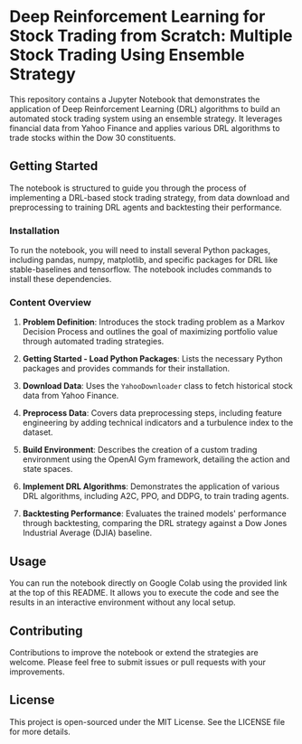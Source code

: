 
# Deep Reinforcement Learning for Stock Trading from Scratch: Multiple Stock Trading Using Ensemble Strategy

This repository contains a Jupyter Notebook that demonstrates the application of Deep Reinforcement Learning (DRL) algorithms to build an automated stock trading system using an ensemble strategy. It leverages financial data from Yahoo Finance and applies various DRL algorithms to trade stocks within the Dow 30 constituents.

## Getting Started

The notebook is structured to guide you through the process of implementing a DRL-based stock trading strategy, from data download and preprocessing to training DRL agents and backtesting their performance.

### Installation

To run the notebook, you will need to install several Python packages, including pandas, numpy, matplotlib, and specific packages for DRL like stable-baselines and tensorflow. The notebook includes commands to install these dependencies.

### Content Overview

1. **Problem Definition**: Introduces the stock trading problem as a Markov Decision Process and outlines the goal of maximizing portfolio value through automated trading strategies.

2. **Getting Started - Load Python Packages**: Lists the necessary Python packages and provides commands for their installation.

3. **Download Data**: Uses the `YahooDownloader` class to fetch historical stock data from Yahoo Finance.

4. **Preprocess Data**: Covers data preprocessing steps, including feature engineering by adding technical indicators and a turbulence index to the dataset.

5. **Build Environment**: Describes the creation of a custom trading environment using the OpenAI Gym framework, detailing the action and state spaces.

6. **Implement DRL Algorithms**: Demonstrates the application of various DRL algorithms, including A2C, PPO, and DDPG, to train trading agents.

7. **Backtesting Performance**: Evaluates the trained models' performance through backtesting, comparing the DRL strategy against a Dow Jones Industrial Average (DJIA) baseline.

## Usage

You can run the notebook directly on Google Colab using the provided link at the top of this README. It allows you to execute the code and see the results in an interactive environment without any local setup.

## Contributing

Contributions to improve the notebook or extend the strategies are welcome. Please feel free to submit issues or pull requests with your improvements.

## License

This project is open-sourced under the MIT License. See the LICENSE file for more details.
